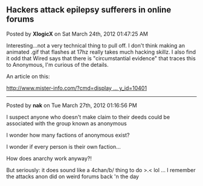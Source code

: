 ## Hackers attack epilepsy sufferers in online forums
Posted by **XlogicX** on Sat March 24th, 2012 01:47:25 AM

Interesting...not a very technical thing to pull off. I don't think making an animated .gif that flashes at 17hz really takes much hacking skillz. I also find it odd that Wired says that there is &quot;circumstantial evidence&quot; that traces this to Anonymous, I'm curious of the details.

An article on this:
<!-- m --><a class="postlink" href="http://www.mister-info.com/?cmd=displaystory&amp;story_id=10401">http://www.mister-info.com/?cmd=display ... y_id=10401</a><!-- m -->

--------------------------------------------------------------------------------

Posted by **nak** on Tue March 27th, 2012 01:16:56 PM

I suspect anyone who doesn't make claim to their deeds could be associated with the group known as anonymous

I wonder how many factions of anonymous exist?

I wonder if every person is their own faction...

How does anarchy work anyway?!

But seriously: it does sound like a 4chan/b/ thing to do &gt;.&lt; lol ... I remember the attacks anon did on weird forums back 'n the day
